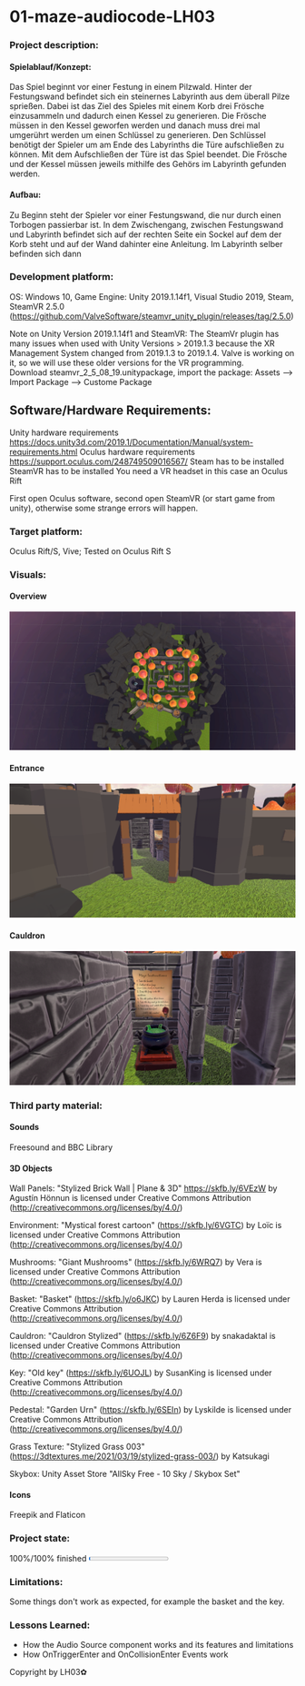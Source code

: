 # 01-maze-audiocode-LH03

### Project description: 
#### Spielablauf/Konzept:
Das Spiel beginnt vor einer Festung in einem Pilzwald. Hinter der Festungswand befindet sich ein steinernes Labyrinth aus dem überall Pilze sprießen. Dabei ist das Ziel des Spieles mit einem Korb drei Frösche einzusammeln und dadurch einen Kessel zu generieren.
Die Frösche müssen in den Kessel geworfen werden und danach muss drei mal umgerührt werden um einen Schlüssel zu generieren. Den Schlüssel benötigt der Spieler um am Ende des Labyrinths die Türe aufschließen zu können. Mit dem Aufschließen der Türe ist das Spiel beendet.
Die Frösche und der Kessel müssen jeweils mithilfe des Gehörs im Labyrinth gefunden werden.

#### Aufbau:
Zu Beginn steht der Spieler vor einer Festungswand, die nur durch einen Torbogen passierbar ist. In dem Zwischengang, zwischen Festungswand und Labyrinth befindet sich auf der rechten Seite ein Sockel auf dem der Korb steht und auf der Wand dahinter eine Anleitung.
Im Labyrinth selber befinden sich dann 

### Development platform: 
OS: Windows 10, Game Engine: Unity 2019.1.14f1, Visual Studio 2019, Steam,  
SteamVR 2.5.0 (https://github.com/ValveSoftware/steamvr_unity_plugin/releases/tag/2.5.0)

Note on Unity Version 2019.1.14f1 and SteamVR: The SteamVr plugin has many issues when used with Unity Versions > 2019.1.3 because the XR Management System changed from 2019.1.3 to 2019.1.4. Valve is working on it, so we will use these older versions for the VR programming.  
Download steamvr_2_5_08_19.unitypackage, import the package: Assets --> Import Package --> Custome Package

## Software/Hardware Requirements: 
Unity hardware requirements https://docs.unity3d.com/2019.1/Documentation/Manual/system-requirements.html 
Oculus hardware requirements https://support.oculus.com/248749509016567/
Steam has to be installed
SteamVR has to be installed
You need a VR headset in this case an Oculus Rift

First open Oculus software, second open SteamVR (or start game from unity), otherwise some strange errors will happen. 

### Target platform: 
Oculus Rift/S, Vive; 
Tested on Oculus Rift S

### Visuals: 

#### Overview

![](img/Overview.png)

#### Entrance

![](img/Entrance.png)

#### Cauldron

![](img/Cauldron.png)

### Third party material: 

#### Sounds

Freesound and BBC Library

#### 3D Objects
Wall Panels: "Stylized Brick Wall | Plane & 3D" https://skfb.ly/6VEzW by Agustín Hönnun is licensed under Creative Commons Attribution (http://creativecommons.org/licenses/by/4.0/)

Environment: "Mystical forest cartoon" (https://skfb.ly/6VGTC) by Loïc is licensed under Creative Commons Attribution (http://creativecommons.org/licenses/by/4.0/)

Mushrooms: "Giant Mushrooms" (https://skfb.ly/6WRQ7) by Vera is licensed under Creative Commons Attribution (http://creativecommons.org/licenses/by/4.0/)

Basket: "Basket" (https://skfb.ly/o6JKC) by Lauren Herda is licensed under Creative Commons Attribution (http://creativecommons.org/licenses/by/4.0/)

Cauldron: "Cauldron Stylized" (https://skfb.ly/6Z6F9) by snakadaktal is licensed under Creative Commons Attribution (http://creativecommons.org/licenses/by/4.0/)

Key: "Old key" (https://skfb.ly/6UOJL) by SusanKing is licensed under Creative Commons Attribution (http://creativecommons.org/licenses/by/4.0/)

Pedestal: "Garden Urn" (https://skfb.ly/6SEIn) by Lyskilde is licensed under Creative Commons Attribution (http://creativecommons.org/licenses/by/4.0/)

Grass Texture: "Stylized Grass 003" (https://3dtextures.me/2021/03/19/stylized-grass-003/) by Katsukagi 

Skybox: Unity Asset Store "AllSky Free - 10 Sky / Skybox Set"

#### Icons
Freepik and Flaticon

### Project state: 
100%/100% finished
<progress max="100" value="2"></progress>

### Limitations: 
Some things don't work as expected, for example the basket and the key.


### Lessons Learned: 
* How the Audio Source component works and its features and limitations
* How OnTriggerEnter and OnCollisionEnter Events work


Copyright by LH03✿
